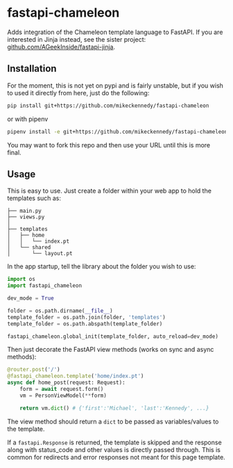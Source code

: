 # fastapi-chameleon

Adds integration of the Chameleon template language to FastAPI. If you are interested in Jinja instead, see the sister project: [github.com/AGeekInside/fastapi-jinja](https://github.com/AGeekInside/fastapi-jinja).

## Installation

For the moment, this is not yet on pypi and is fairly unstable, but if you wish to used it directly from here, just do the following:

```bash
pip install git+https://github.com/mikeckennedy/fastapi-chameleon
```

or with pipenv

```bash
pipenv install -e git+https://github.com/mikeckennedy/fastapi-chameleon#egg=fastapi-chameleon
```

You may want to fork this repo and then use your URL until this is more final.

## Usage

This is easy to use. Just create a folder within your web app to hold the templates such as:

```
├── main.py
├── views.py
│
├── templates
│   ├── home
│   │   └── index.pt
│   └── shared
│       └── layout.pt

```

In the app startup, tell the library about the folder you wish to use:

```python
import os
import fastapi_chameleon

dev_mode = True

folder = os.path.dirname(__file__)
template_folder = os.path.join(folder, 'templates')
template_folder = os.path.abspath(template_folder)

fastapi_chameleon.global_init(template_folder, auto_reload=dev_mode)
```

Then just decorate the FastAPI view methods (works on sync and async methods):

```python
@router.post('/')
@fastapi_chameleon.template('home/index.pt')
async def home_post(request: Request):
    form = await request.form()
    vm = PersonViewModel(**form) 

    return vm.dict() # {'first':'Michael', 'last':'Kennedy', ...}

```

The view method should return a `dict` to be passed as variables/values to the template. 

If a `fastapi.Response` is returned, the template is skipped and the response along with status_code and
other values is directly passed through. This is common for redirects and error responses not meant
for this page template.

